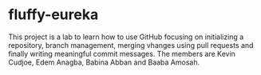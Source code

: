 # fluffy-eureka
This project is a lab to learn how to use GitHub focusing on initializing a repository, branch management, merging vhanges using pull requests and finally writing meaningful commit messages. The members are Kevin Cudjoe, Edem Anagba, Babina Abban and Baaba Amosah.
